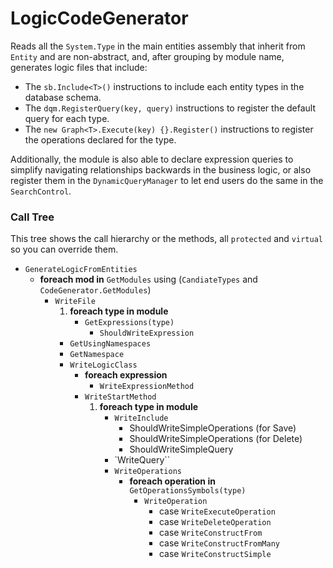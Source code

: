 # LogicCodeGenerator

Reads all the `System.Type` in the main entities assembly that inherit from `Entity` and are non-abstract, and, after grouping by module name, generates logic files that include: 

* The `sb.Include<T>()` instructions to include each entity types in the database schema. 
* The `dqm.RegisterQuery(key, query)` instructions to register the default query for each type. 
* The `new Graph<T>.Execute(key) {}.Register()` instructions to register the operations declared for the type.

Additionally, the module is also able to declare expression queries to simplify navigating relationships backwards in the business logic, or also register them in the `DynamicQueryManager` to let end users do the same in the `SearchControl`.

### Call Tree

This tree shows the call hierarchy or the methods, all `protected` and `virtual` so you can override them.  

* `GenerateLogicFromEntities`
	* **foreach mod in** `GetModules` using (`CandiateTypes` and `CodeGenerator.GetModules`)
		* `WriteFile`
			1. **foreach type in module**
				* `GetExpressions(type)` 
					* `ShouldWriteExpression`
			* `GetUsingNamespaces`
			* `GetNamespace`
			* `WriteLogicClass`
				* **foreach expression**
					* `WriteExpressionMethod`
				* `WriteStartMethod`
					1. **foreach type in module**
						* `WriteInclude`
							* ShouldWriteSimpleOperations (for Save)
							* ShouldWriteSimpleOperations (for Delete)
							* ShouldWriteSimpleQuery
						* `WriteQuery``
						* `WriteOperations`
							* **foreach operation in** `GetOperationsSymbols(type)`
								* `WriteOperation`
									* case `WriteExecuteOperation`
									* case `WriteDeleteOperation`										
									* case `WriteConstructFrom`									
									* case `WriteConstructFromMany`						
									* case `WriteConstructSimple`